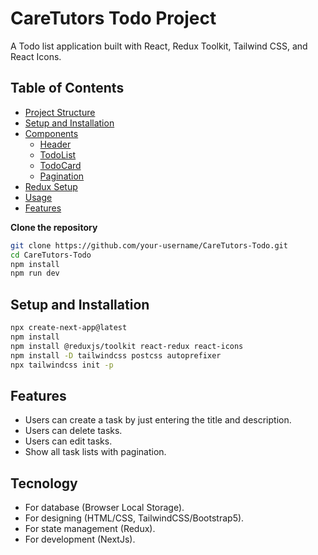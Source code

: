 # CareTutors Todo Project

A Todo list application built with React, Redux Toolkit, Tailwind CSS, and React Icons.

## Table of Contents

- [Project Structure](#project-structure)
- [Setup and Installation](#setup-and-installation)
- [Components](#components)
  - [Header](#header)
  - [TodoList](#todolist)
  - [TodoCard](#todocard)
  - [Pagination](#pagination)
- [Redux Setup](#redux-setup)
- [Usage](#usage)
- [Features](#features)



**Clone the repository**

   ```sh
   git clone https://github.com/your-username/CareTutors-Todo.git
   cd CareTutors-Todo
   npm install
   npm run dev
```
## Setup and Installation
```bash
npx create-next-app@latest
npm install
npm install @reduxjs/toolkit react-redux react-icons
npm install -D tailwindcss postcss autoprefixer
npx tailwindcss init -p
```
## Features 
* Users can create a task by just entering the title and description.
* Users can delete tasks.
* Users can edit tasks.
* Show all task lists with pagination.
## Tecnology
* For database (Browser Local Storage).
* For designing (HTML/CSS, TailwindCSS/Bootstrap5).
* For state management (Redux).
* For development (NextJs). 

